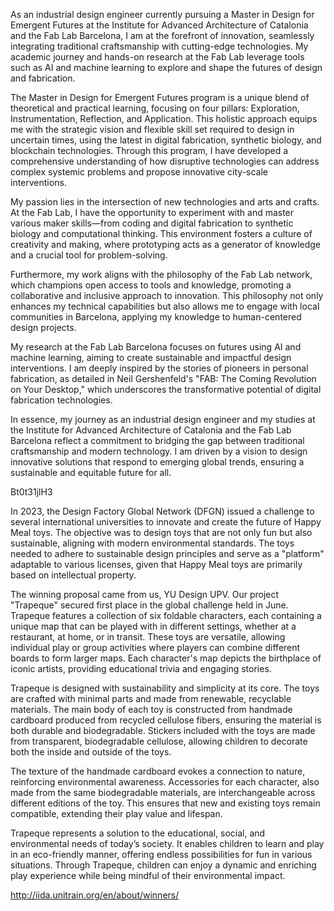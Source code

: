 As an industrial design engineer currently pursuing a Master in Design for Emergent Futures at the Institute for Advanced Architecture of Catalonia and the Fab Lab Barcelona, I am at the forefront of innovation, seamlessly integrating traditional craftsmanship with cutting-edge technologies. My academic journey and hands-on research at the Fab Lab leverage tools such as AI and machine learning to explore and shape the futures of design and fabrication.

The Master in Design for Emergent Futures program is a unique blend of theoretical and practical learning, focusing on four pillars: Exploration, Instrumentation, Reflection, and Application. This holistic approach equips me with the strategic vision and flexible skill set required to design in uncertain times, using the latest in digital fabrication, synthetic biology, and blockchain technologies. Through this program, I have developed a comprehensive understanding of how disruptive technologies can address complex systemic problems and propose innovative city-scale interventions.

My passion lies in the intersection of new technologies and arts and crafts. At the Fab Lab, I have the opportunity to experiment with and master various maker skills—from coding and digital fabrication to synthetic biology and computational thinking. This environment fosters a culture of creativity and making, where prototyping acts as a generator of knowledge and a crucial tool for problem-solving.

Furthermore, my work aligns with the philosophy of the Fab Lab network, which champions open access to tools and knowledge, promoting a collaborative and inclusive approach to innovation. This philosophy not only enhances my technical capabilities but also allows me to engage with local communities in Barcelona, applying my knowledge to human-centered design projects.

My research at the Fab Lab Barcelona focuses on futures using AI and machine learning, aiming to create sustainable and impactful design interventions. I am deeply inspired by the stories of pioneers in personal fabrication, as detailed in Neil Gershenfeld's "FAB: The Coming Revolution on Your Desktop," which underscores the transformative potential of digital fabrication technologies.

In essence, my journey as an industrial design engineer and my studies at the Institute for Advanced Architecture of Catalonia and the Fab Lab Barcelona reflect a commitment to bridging the gap between traditional craftsmanship and modern technology. I am driven by a vision to design innovative solutions that respond to emerging global trends, ensuring a sustainable and equitable future for all.

Bt0t31jlH3




In 2023, the Design Factory Global Network (DFGN) issued a challenge to several international universities to innovate and create the future of Happy Meal toys. The objective was to design toys that are not only fun but also sustainable, aligning with modern environmental standards. The toys needed to adhere to sustainable design principles and serve as a "platform" adaptable to various licenses, given that Happy Meal toys are primarily based on intellectual property.

The winning proposal came from us, YU Design UPV. Our project "Trapeque" secured first place in the global challenge held in June. Trapeque features a collection of six foldable characters, each containing a unique map that can be played with in different settings, whether at a restaurant, at home, or in transit. These toys are versatile, allowing individual play or group activities where players can combine different boards to form larger maps. Each character's map depicts the birthplace of iconic artists, providing educational trivia and engaging stories.

Trapeque is designed with sustainability and simplicity at its core. The toys are crafted with minimal parts and made from renewable, recyclable materials. The main body of each toy is constructed from handmade cardboard produced from recycled cellulose fibers, ensuring the material is both durable and biodegradable. Stickers included with the toys are made from transparent, biodegradable cellulose, allowing children to decorate both the inside and outside of the toys.

The texture of the handmade cardboard evokes a connection to nature, reinforcing environmental awareness. Accessories for each character, also made from the same biodegradable materials, are interchangeable across different editions of the toy. This ensures that new and existing toys remain compatible, extending their play value and lifespan.

Trapeque represents a solution to the educational, social, and environmental needs of today’s society. It enables children to learn and play in an eco-friendly manner, offering endless possibilities for fun in various situations. Through Trapeque, children can enjoy a dynamic and enriching play experience while being mindful of their environmental impact.



http://iida.unitrain.org/en/about/winners/